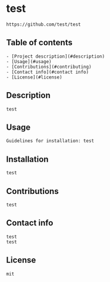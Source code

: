 
# test
    https://github.com/test/test

## Table of contents
    - [Project description](#description)
    - [Usage](#usage)
    - [Contributions](#contributing)
    - [Contact info](#contact info)
    - [License](#license)

## Description
    test

## Usage
    Guidelines for installation: test

## Installation
    test

## Contributions
    test

## Contact info
    test
    test

## License
    mit
    
  
    
